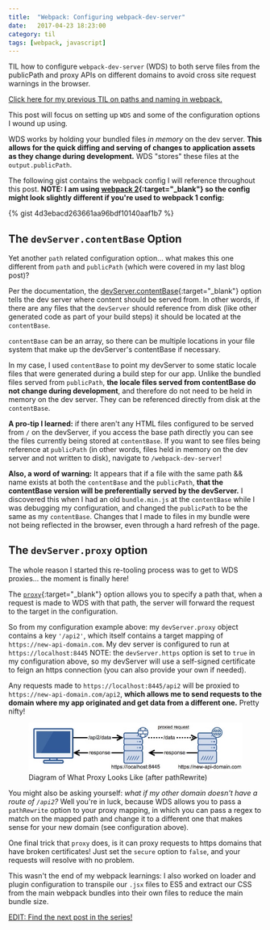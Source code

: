 ```yaml
---
title:  "Webpack: Configuring webpack-dev-server"
date:   2017-04-23 18:23:00
category: til
tags: [webpack, javascript]
---
```


TIL how to configure `webpack-dev-server` (WDS) to both serve files from the publicPath and proxy APIs on different domains to avoid cross site request warnings in the browser.

[Click here for my previous TIL on paths and naming in webpack.][previous]

This post will focus on setting up `WDS` and some of the configuration options I wound up using.

WDS works by holding your bundled files *in memory* on the dev server. **This allows for the quick diffing and serving of changes to application assets as they change during development.** WDS "stores" these files at the `output.publicPath`.

The following gist contains the webpack config I will reference throughout this post. **NOTE: I am using [webpack 2][wp2]{:target="_blank"} so the config might look slightly different if you're used to webpack 1 config:**

{% gist 4d3ebacd263661aa96bdf10140aaf1b7 %}

## The `devServer.contentBase` Option

Yet another `path` related configuration option… what makes this one different from `path` and `publicPath` (which were covered in my last blog post)?

Per the documentation, the [devServer.contentBase][cb]{:target="_blank"} option tells the dev server where content should be served from. In other words, if there are any files that the `devServer` should reference from disk (like other generated code as part of your build steps) it should be located at the `contentBase`.

`contentBase` can be an array, so there can be multiple locations in your file system that make up the devServer's contentBase if necessary.

In my case, I used `contentBase` to point my devServer to some static locale files that were generated during a build step for our app. Unlike the bundled files served from `publicPath`, **the locale files served from contentBase do not change during development**, and therefore do not need to be held in memory on the dev server. They can be referenced directly from disk at the `contentBase`.

**A pro-tip I learned:** if there aren't any HTML files configured to be served from `/` on the devServer, if you access the base path directly you can see the files currently being stored at `contentBase`. If you want to see files being reference at `publicPath` (in other words, files held in memory on the dev server and not written to disk), navigate to `/webpack-dev-server`!

**Also, a word of warning:** It appears that if a file with the same path && name exists at both the `contentBase` and the `publicPath`, **that the contentBase version will be preferentially served by the devServer.** I discovered this when I had an old `bundle.min.js` at the `contentBase` while I was debugging my configuration, and changed the `publicPath` to be the same as my `contentBase`. Changes that I made to files in my bundle were not being reflected in the browser, even through a hard refresh of the page.

## The `devServer.proxy` option

The whole reason I started this re-tooling process was to get to WDS proxies... the moment is finally here!

The [`proxy`][proxy]{:target="_blank"} option allows you to specify a path that, when a request is made to WDS with that path, the server will forward the request to the target in the configuration.

So from my configuration example above: my `devServer.proxy` object contains a key `'/api2'`, which itself contains a target mapping of `https://new-api-domain.com`. My dev server is configured to run at `https://localhost:8445` NOTE: the `devServer.https` option is set to `true` in my configuration above, so my devServer will use a self-signed certificate to feign an https connection (you can also provide your own if needed).

Any requests made to `https://localhost:8445/api2` will be proxied to `https://new-api-domain.com/api2`, **which allows me to send requests to the domain where my app originated and get data from a different one.** Pretty nifty!

<figure>
  <img src="/assets/images/proxiedRequest.jpg">
  <figcaption>Diagram of What Proxy Looks Like (after pathRewrite) </figcaption>
</figure>

You might also be asking yourself: *what if my other domain doesn't have a route of `/api2`?* Well you're in luck, because WDS allows you to pass a `pathRewrite` option to your proxy mapping, in which you can pass a regex to match on the mapped path and change it to a different one that makes sense for your new domain (see configuration above).

One final trick that `proxy` does, is it can proxy requests to https domains that have broken certificates! Just set the `secure` option to `false`, and your requests will resolve with no problem.

This wasn't the end of my webpack learnings: I also worked on loader and plugin configuration to transpile our `.jsx` files to ES5 and extract our CSS from the main webpack bundles into their own files to reduce the main bundle size.

[EDIT: Find the next post in the series!][next]

[wp2]: https://webpack.js.org/
[cb]: https://webpack.js.org/configuration/dev-server/#devserver-contentbase
[proxy]: https://webpack.js.org/configuration/dev-server/#devserver-proxy
[previous]: /til/2017-04-22-webpack-pt-1/
[next]: /til/2017-04-27-webpack-pt-3/

